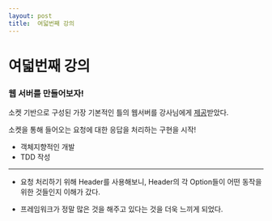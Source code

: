 ```yaml
---
layout: post
title:  여덟번째 강의
---
```


여덟번째 강의
=============

### 웹 서버를 만들어보자!

소켓 기반으로 구성된 가장 기본적인 틀의 웹서버를 강사님에게 [제공](https://github.com/slipp/web-application-server)받았다.

소켓을 통해 들어오는 요청에 대한 응답을 처리하는 구현을 시작!

-	객체지향적인 개발
-	TDD 작성

---

-	요청 처리하기 위해 Header를 사용해보니, Header의 각 Option들이 어떤 동작을 위한 것들인지 이해가 갔다.

-	프레임워크가 정말 많은 것을 해주고 있다는 것을 더욱 느끼게 되었다.
